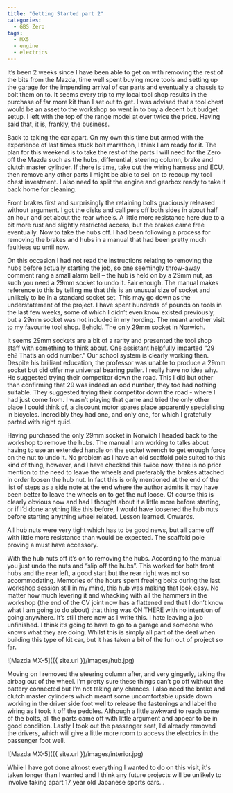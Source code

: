 ```yaml
---
title: "Getting Started part 2"
categories:
  - GBS Zero
tags:
  - MX5
  - engine
  - electrics
---
```


It’s been 2 weeks since I have been able to get on with removing the rest of the bits from the Mazda, time well spent buying more tools and setting up the garage for the impending arrival of car parts and eventually a chassis to bolt them on to. It seems every trip to my local tool shop results in the purchase of far more kit than I set out to get. I was advised that a tool chest would be an asset to the workshop so went in to buy a decent but budget setup. I left with the top of the range model at over twice the price. Having said that, it is, frankly, the business.

Back to taking the car apart. On my own this time but armed with the experience of last times stuck bolt marathon, I think I am ready for it. The plan for this weekend is to take the rest of the parts I will need for the Zero off the Mazda such as the hubs, differential, steering column, brake and clutch master cylinder. If there is time, take out the wiring harness and ECU, then remove any other parts I might be able to sell on to recoup my tool chest investment. I also need to split the engine and gearbox ready to take it back home for cleaning.

Front brakes first and surprisingly the retaining bolts graciously released without argument. I got the disks and callipers off both sides in about half an hour and set about the rear wheels. A little more resistance here due to a bit more rust and slightly restricted access, but the brakes came free eventually. Now to take the hubs off. I had been following a process for removing the brakes and hubs in a manual that had been pretty much faultless up until now.

On this occasion I had not read the instructions relating to removing the hubs before actually starting the job, so one seemingly throw-away comment rang a small alarm bell – the hub is held on by a 29mm nut, as such you need a 29mm socket to undo it. Fair enough. The manual makes reference to this by telling me that this is an unusual size of socket and unlikely to be in a standard socket set. This may go down as the understatement of the project. I have spent hundreds of pounds on tools in the last few weeks, some of which I didn’t even know existed previously, but a 29mm socket was not included in my hording. The meant another visit to my favourite tool shop.
Behold. The only 29mm socket in Norwich.

It seems 29mm sockets are a bit of a rarity and presented the tool shop staff with something to think about. One assistant helpfully imparted “29 eh? That’s an odd number.” Our school system is clearly working then. Despite his brilliant education, the professor was unable to produce a 29mm socket but did offer me universal bearing puller. I really have no idea why. He suggested trying their competitor down the road. This I did but other than confirming that 29 was indeed an odd number, they too had nothing suitable. They suggested trying their competitor down the road - where I had just come from. I wasn’t playing that game and tried the only other place I could think of, a discount motor spares place apparently specialising in bicycles. Incredibly they had one, and only one, for which I gratefully parted with eight quid.

Having purchased the only 29mm socket in Norwich I headed back to the workshop to remove the hubs. The manual I am working to talks about having to use an extended handle on the socket wrench to get enough force on the nut to undo it. No problem as I have an old scaffold pole suited to this kind of thing, however, and I have checked this twice now, there is no prior mention to the need to leave the wheels and preferably the brakes attached in order loosen the hub nut. In fact this is only mentioned at the end of the list of steps as a side note at the end where the author admits it may have been better to leave the wheels on to get the nut loose. Of course this is clearly obvious now and had I thought about it a little more before starting, or if I’d done anything like this before, I would have loosened the hub nuts before starting anything wheel related. Lesson learned. Onwards.

All hub nuts were very tight which has to be good news, but all came off with little more resistance than would be expected. The scaffold pole proving a must have accessory.

With the hub nuts off it’s on to removing the hubs. According to the manual you just undo the nuts and “slip off the hubs”. This worked for both front hubs and the rear left, a good start but the rear right was not so accommodating. Memories of the hours spent freeing bolts during the last workshop session still in my mind, this hub was making that look easy. No matter how much levering it and whacking with all the hammers in the workshop (the end of the CV joint now has a flattened end that I don’t know what I am going to do about) that thing was ON THERE with no intention of going anywhere. It’s still there now as I write this. I hate leaving a job unfinished. I think it’s going to have to go to a garage and someone who knows what they are doing. Whilst this is simply all part of the deal when building this type of kit car, but it has taken a bit of the fun out of project so far.

![Mazda MX-5]({{ site.url }}/images/hub.jpg)

Moving on I removed the steering column after, and very gingerly, taking the airbag out of the wheel. I’m pretty sure these things can’t go off without the battery connected but I’m not taking any chances. I also need the brake and clutch master cylinders which meant some uncomfortable upside down working in the driver side foot well to release the fastenings and label the wiring as I took it off the peddles. Although a little awkward to reach some of the bolts, all the parts came off with little argument and appear to be in good condition. Lastly I took out the passenger seat, I’d already removed the drivers, which will give a little more room to access the electrics in the passenger foot well.

![Mazda MX-5]({{ site.url }}/images/interior.jpg)

While I have got done almost everything I wanted to do on this visit, it's taken longer than I wanted and I think any future projects will be unlikely to involve taking apart 17 year old Japanese sports cars…